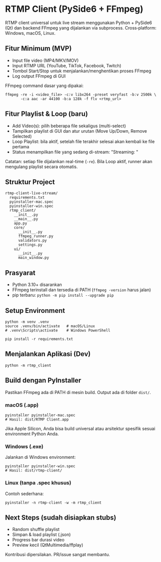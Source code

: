 # RTMP Client (PySide6 + FFmpeg)

RTMP client universal untuk live stream menggunakan Python + PySide6 (Qt) dan backend FFmpeg yang dijalankan via subprocess. Cross‑platform: Windows, macOS, Linux.

## Fitur Minimum (MVP)
- Input file video (MP4/MKV/MOV)
- Input RTMP URL (YouTube, TikTok, Facebook, Twitch)
- Tombol Start/Stop untuk menjalankan/menghentikan proses FFmpeg
- Log output FFmpeg di GUI

FFmpeg command dasar yang dipakai:
```
ffmpeg -re -i <video_file> -c:v libx264 -preset veryfast -b:v 2500k \
       -c:a aac -ar 44100 -b:a 128k -f flv <rtmp_url>
```

## Fitur Playlist & Loop (baru)
- Add Video(s): pilih beberapa file sekaligus (multi-select)
- Tampilkan playlist di GUI dan atur urutan (Move Up/Down, Remove Selected)
- Loop Playlist: bila aktif, setelah file terakhir selesai akan kembali ke file pertama
- Status menampilkan file yang sedang di-stream: "Streaming: <current file>"

Catatan: setiap file dijalankan real-time (`-re`). Bila Loop aktif, runner akan mengulang playlist secara otomatis.

## Struktur Project
```
rtmp-client-live-stream/
  requirements.txt
  pyinstaller-mac.spec
  pyinstaller-win.spec
  rtmp_client/
    __init__.py
    __main__.py
    app.py
    core/
      __init__.py
      ffmpeg_runner.py
      validators.py
      settings.py
    ui/
      __init__.py
      main_window.py
```

## Prasyarat
- Python 3.10+ disarankan
- FFmpeg terinstall dan tersedia di PATH (`ffmpeg -version` harus jalan)
- pip terbaru: `python -m pip install --upgrade pip`

## Setup Environment
```
python -m venv .venv
source .venv/bin/activate   # macOS/Linux
# .venv\Scripts\activate    # Windows PowerShell

pip install -r requirements.txt
```

## Menjalankan Aplikasi (Dev)
```
python -m rtmp_client
```

## Build dengan PyInstaller
Pastikan FFmpeg ada di PATH di mesin build. Output ada di folder `dist/`.

### macOS (.app)
```
pyinstaller pyinstaller-mac.spec
# Hasil: dist/RTMP Client.app
```
Jika Apple Silicon, Anda bisa build universal atau arsitektur spesifik sesuai environment Python Anda.

### Windows (.exe)
Jalankan di Windows environment:
```
pyinstaller pyinstaller-win.spec
# Hasil: dist/rtmp-client/
```

### Linux (tanpa .spec khusus)
Contoh sederhana:
```
pyinstaller -n rtmp-client -w -m rtmp_client
```

## Next Steps (sudah disiapkan stubs)
- Random shuffle playlist
- Simpan & load playlist (.json)
- Progress bar durasi video
- Preview kecil (QtMultimedia/ffplay)

Kontribusi dipersilakan. PR/issue sangat membantu. 
